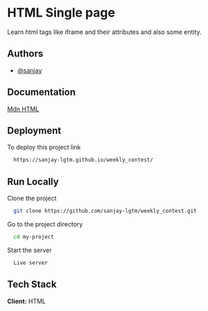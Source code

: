 
# HTML Single page

Learn html tags like iframe and their attributes and also some entity. 


## Authors

- [@sanjay](https://www.github.com/sanjay-lgtm)


## Documentation

[Mdn HTML](https://developer.mozilla.org/en-US/docs/Web/HTML)

## Deployment

To deploy this project link

```bash
  https://sanjay-lgtm.github.io/weekly_contest/
```


## Run Locally

Clone the project

```bash
  git clone https://github.com/sanjay-lgtm/weekly_contest.git
```


Go to the project directory

```bash
  cd my-project
```


Start the server


```bash
  Live server
```




## Tech Stack

**Client:** HTML






